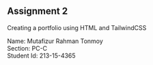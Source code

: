 ## Assignment 2

Creating a portfolio using HTML and TailwindCSS

Name: Mutafizur Rahman Tonmoy <br>
Section: PC-C <br>
Student Id: 213-15-4365
